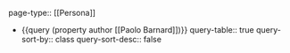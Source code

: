 page-type:: [[Persona]]

- {{query (property author [[Paolo Barnard]])}}
  query-table:: true
  query-sort-by:: class
  query-sort-desc:: false